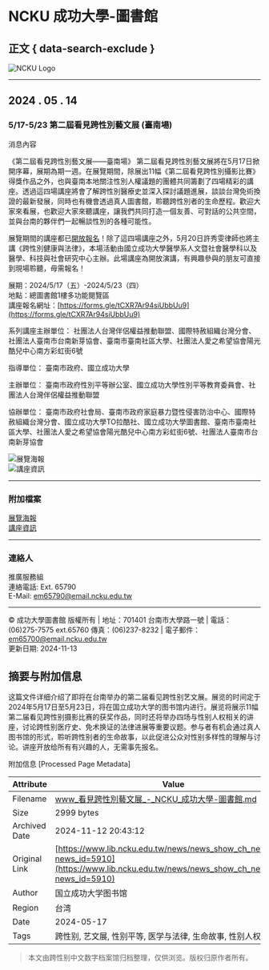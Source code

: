 # NCKU 成功大學-圖書館

## 正文 { data-search-exclude }


![NCKU Logo](https://www.lib.ncku.edu.tw/images/nckulib_logo.png)

---

## 2024 . 05 . 14

### 5/17-5/23 第二屆看見跨性別藝文展 (臺南場)

消息內容

《第二屆看見跨性別藝文展——臺南場》 第二屆看見跨性別藝文展將在5月17日掀開序幕，展期為期一週。在展覽期間，除展出11幅《第二屆看見跨性別攝影比賽》得獎作品之外，也與臺南本地關注性別人權議題的團體共同籌劃了四場精彩的講座。透過這四場講座將會了解跨性別醫療史並深入探討議題進展，談談台灣免術換證的最新發展，同時也有機會透過真人圖書館，聆聽跨性別者的生命歷程。歡迎大家來看展，也歡迎大家來聽講座，讓我們共同打造一個友善、可對話的公共空間，並與台南的夥伴們一起暢談性別的各種可能性。

展覽期間的講座都已[開放報名](https://forms.gle/tCXR7Ar94siUbbUu9)！除了這四場講座之外，5月20日許秀雯律師也將主講《跨性別健康與法律》，本場活動由國立成功大學醫學系人文暨社會醫學科以及醫學、科技與社會研究中心主辦。此場講座為開放演講，有興趣參與的朋友可直接到現場聆聽，毋需報名！

展期：2024/5/17（五）-2024/5/23（四）  
地點：總圖書館1樓多功能閱覽區  
講座報名網址：[https://forms.gle/tCXR7Ar94siUbbUu9](https://forms.gle/tCXR7Ar94siUbbUu9)

系列講座主辦單位：
社團法人台灣伴侶權益推動聯盟、國際特赦組織台灣分會、社團法人臺南市台南新芽協會、臺南市臺南社區大學、社團法人愛之希望協會陽光酷兒中心南方彩虹街6號 

指導單位：
臺南市政府、國立成功大學 

主辦單位：
臺南市政府性別平等辦公室、國立成功大學性別平等教育委員會、社團法人台灣伴侶權益推動聯盟 

協辦單位：
臺南市政府社會局、臺南市政府家庭暴力暨性侵害防治中心、國際特赦組織台灣分會、國立成功大學TO拉酷社、國立成功大學圖書館、臺南市臺南社區大學、社團法人愛之希望協會陽光酷兒中心南方彩虹街6號、社團法人臺南市台南新芽協會

![展覽海報](https://www.lib.ncku.edu.tw/news/admin_news/att_file/em65791-240514183821.jpg)  
![講座資訊](https://www.lib.ncku.edu.tw/news/admin_news/att_file/em65791-240514183822.jpg)

---

### 附加檔案

[展覽海報](admin_news/att_file/em65791-240514183821.jpg)  
[講座資訊](admin_news/att_file/em65791-240514183822.jpg)

---

### 連絡人

推廣服務組  
連絡電話: Ext. 65790  
E-Mail: [em65790@email.ncku.edu.tw](mailto:em65790@email.ncku.edu.tw)

---

© 成功大學圖書館 版權所有 | 地址：701401 台南市大學路一號 | 電話：(06)275-7575 ext.65760 傳真：(06)237-8232 | 電子郵件：[em65700@email.ncku.edu.tw](mailto:em65700@email.ncku.edu.tw)  
更新日期: 2024-11-13

## 摘要与附加信息

<!-- tcd_abstract -->
这篇文件详细介绍了即将在台南举办的第二届看见跨性别艺文展。展览的时间定于2024年5月17日至5月23日，将在国立成功大学的图书馆内进行。展览将展示11幅第二届看见跨性别摄影比赛的获奖作品，同时还将举办四场与性别人权相关的讲座，讨论跨性别医疗史、免术换证的法律进展等重要议题。参与者有机会通过真人图书馆的形式，聆听跨性别者的生命故事，以此促进公众对性别多样性的理解与讨论。讲座开放给所有有兴趣的人，无需事先报名。
<!-- tcd_abstract_end -->

附加信息 [Processed Page Metadata]

| Attribute       | Value                                  |
|-----------------|----------------------------------------|
| Filename        | www_看見跨性別藝文展_-_NCKU_成功大學-圖書館.md                             |
| Size            | 2999 bytes                           |
| Archived Date   | 2024-11-12 20:43:12                             |
| Original Link   | [https://www.lib.ncku.edu.tw/news/news_show_ch_news.php?news_id=5910](https://www.lib.ncku.edu.tw/news/news_show_ch_news.php?news_id=5910)                       |
| Author          | 国立成功大学图书馆                               |
| Region          | 台湾                               |
| Date            | 2024-05-17                                 |
| Tags            | 跨性别, 艺文展, 性别平等, 医学与法律, 生命故事, 性别人权                                 |
>
> 本文由跨性别中文数字档案馆归档整理，仅供浏览。版权归原作者所有。
>